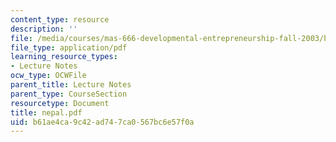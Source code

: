 ```yaml
---
content_type: resource
description: ''
file: /media/courses/mas-666-developmental-entrepreneurship-fall-2003/b61ae4ca9c42ad747ca0567bc6e57f0a_nepal.pdf
file_type: application/pdf
learning_resource_types:
- Lecture Notes
ocw_type: OCWFile
parent_title: Lecture Notes
parent_type: CourseSection
resourcetype: Document
title: nepal.pdf
uid: b61ae4ca-9c42-ad74-7ca0-567bc6e57f0a
---
```


